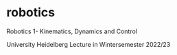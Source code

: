 # robotics
Robotics 1- Kinematics, Dynamics and Control 

University Heidelberg Lecture in Wintersemester 2022/23

